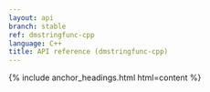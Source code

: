 ```yaml
---
layout: api
branch: stable
ref: dmstringfunc-cpp
language: C++
title: API reference (dmstringfunc-cpp)
---
```

{% include anchor_headings.html html=content %}